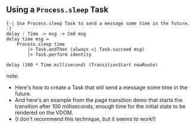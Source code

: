 ##  Using a `Process.sleep` Task

<pre><code class="elm" data-trim data-noescape>{-| Use Process.sleep Task to send a message some time in the future.
-}
delay : Time -> msg -> Cmd msg
delay time msg =
    Process.sleep time
        |> Task.andThen (always <| Task.succeed msg)
        |> Task.perform identity
</code></pre>

<pre class="fragment"><code class="elm" data-trim data-noescape>delay (100 * Time.millisecond) (TransitionStart newRoute)
</code></pre>


note:
* Here's how to create a Task that will send a message some time in the future.
* And here's an example from the page transition demo that starts the transition after 100 milliseconds, enough time
for the initial state to be rendered on the VDOM.
* (I don't recommend this technique, but it seems to work!)
